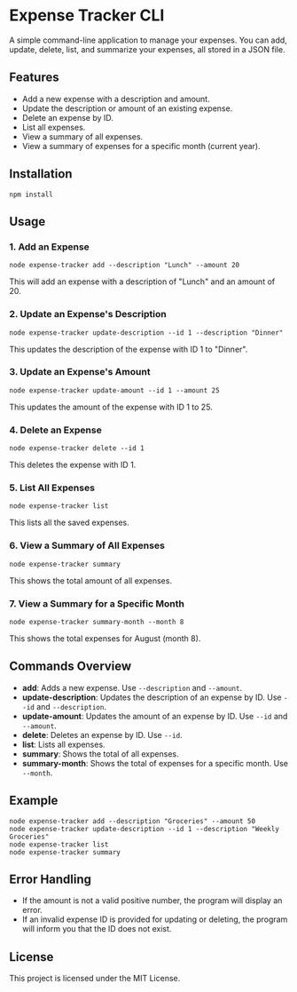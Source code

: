 # Expense Tracker CLI

A simple command-line application to manage your expenses. You can add, update, delete, list, and summarize your expenses, all stored in a JSON file.

## Features

<ul>
  <li>Add a new expense with a description and amount.</li>
  <li>Update the description or amount of an existing expense.</li>
  <li>Delete an expense by ID.</li>
  <li>List all expenses.</li>
  <li>View a summary of all expenses.</li>
  <li>View a summary of expenses for a specific month (current year).</li>
</ul>

## Installation

<pre><code>npm install</code></pre>

## Usage

### 1. Add an Expense

<pre><code>node expense-tracker add --description "Lunch" --amount 20</code></pre>

This will add an expense with a description of "Lunch" and an amount of 20.

### 2. Update an Expense's Description

<pre><code>node expense-tracker update-description --id 1 --description "Dinner"</code></pre>

This updates the description of the expense with ID 1 to "Dinner".

### 3. Update an Expense's Amount

<pre><code>node expense-tracker update-amount --id 1 --amount 25</code></pre>

This updates the amount of the expense with ID 1 to 25.

### 4. Delete an Expense

<pre><code>node expense-tracker delete --id 1</code></pre>

This deletes the expense with ID 1.

### 5. List All Expenses

<pre><code>node expense-tracker list</code></pre>

This lists all the saved expenses.

### 6. View a Summary of All Expenses

<pre><code>node expense-tracker summary</code></pre>

This shows the total amount of all expenses.

### 7. View a Summary for a Specific Month

<pre><code>node expense-tracker summary-month --month 8</code></pre>

This shows the total expenses for August (month 8).

## Commands Overview

<ul>
  <li><b>add</b>: Adds a new expense. Use <code>--description</code> and <code>--amount</code>.</li>
  <li><b>update-description</b>: Updates the description of an expense by ID. Use <code>--id</code> and <code>--description</code>.</li>
  <li><b>update-amount</b>: Updates the amount of an expense by ID. Use <code>--id</code> and <code>--amount</code>.</li>
  <li><b>delete</b>: Deletes an expense by ID. Use <code>--id</code>.</li>
  <li><b>list</b>: Lists all expenses.</li>
  <li><b>summary</b>: Shows the total of all expenses.</li>
  <li><b>summary-month</b>: Shows the total of expenses for a specific month. Use <code>--month</code>.</li>
</ul>

## Example

<pre><code>node expense-tracker add --description "Groceries" --amount 50
node expense-tracker update-description --id 1 --description "Weekly Groceries"
node expense-tracker list
node expense-tracker summary</code></pre>

## Error Handling

<ul>
  <li>If the amount is not a valid positive number, the program will display an error.</li>
  <li>If an invalid expense ID is provided for updating or deleting, the program will inform you that the ID does not exist.</li>
</ul>

## License

This project is licensed under the MIT License.
